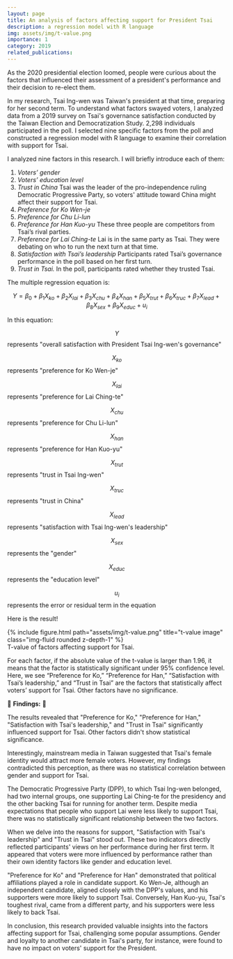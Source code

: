 ```yaml
---
layout: page
title: An analysis of factors affecting support for President Tsai 
description: a regression model with R language
img: assets/img/t-value.png
importance: 1
category: 2019
related_publications: 
---
```


As the 2020 presidential election loomed, people were curious about the factors that influenced their assessment of a president's performance and their decision to re-elect them.

In my research, Tsai Ing-wen was Taiwan's president at that time, preparing for her second term. To understand what factors swayed voters, I analyzed data from a 2019 survey on Tsai's governance satisfaction conducted by the Taiwan Election and Democratization Study. 2,298 individuals participated in the poll. I selected nine specific factors from the poll and constructed a regression model with R language to examine their correlation with support for Tsai.

I analyzed nine factors in this research. I will briefly introduce each of them:
1. *Voters’ gender*
2. *Voters’ education level*
3. *Trust in China*
Tsai was the leader of the pro-independence ruling Democratic Progressive Party, so voters' attitude toward China might affect their support for Tsai.
4. *Preference for Ko Wen-je*
5. *Preference for Chu Li-lun*
6. *Preference for Han Kuo-yu*
These three people are competitors from Tsai’s rival parties.
8. *Preference for Lai Ching-te*
 Lai is in the same party as Tsai. They were debating on who to run the next turn at that time.
10. *Satisfaction with Tsai’s leadership*
Participants rated Tsai’s governance performance in the poll based on her first turn.
12. *Trust in Tsai.* 
In the poll, participants rated whether they trusted Tsai.

The multiple regression equation is:

$$Y = β_0 + β_1X_{ko} + β_2X_{lai} + β_3X_{chu} + β_4X_{han} + β_5X_{trut} + β_6X_{truc} + β_7X_{lead} + β_8X_{sex} + β_9X_{educ} + u_i$$

In this equation: 

$$Y$$ represents "overall satisfaction with President Tsai Ing-wen's governance"

$$X_{ko}$$ represents "preference for Ko Wen-je" 

$$X_{lai}$$ represents "preference for Lai Ching-te" 

$$X_{chu}$$ represents "preference for Chu Li-lun" 

$$X_{han}$$ represents "preference for Han Kuo-yu" 

$$X_{trut}$$ represents "trust in Tsai Ing-wen" 

$$X_{truc}$$ represents "trust in China" 

$$X_{lead}$$ represents "satisfaction with Tsai Ing-wen's leadership" 

$$X_{sex}$$ represents the "gender"

$$X_{educ}$$ represents the "education level"

$$u_{i}$$ represents the error or residual term in the equation

Here is the result!

<div class="row">
    <div class="col-sm mt-3 mt-md-0">
        {% include figure.html path="assets/img/t-value.png" title="t-value image" class="img-fluid rounded z-depth-1" %}
    </div>
</div>
<div class="caption">
    T-value of factors affecting support for Tsai.
</div>

For each factor, if the absolute value of the t-value is larger than 1.96, it means that the factor is statistically significant under 95% confidence level. Here, we see “Preference for Ko,” “Preference for Han,” “Satisfaction with Tsai’s leadership,” and “Trust in Tsai” are the factors that statistically affect voters’ support for Tsai. Other factors have no significance.

🌸 **Findings:** 🌸

The results revealed that "Preference for Ko," "Preference for Han," "Satisfaction with Tsai's leadership," and "Trust in Tsai" significantly influenced support for Tsai. Other factors didn't show statistical significance.

Interestingly, mainstream media in Taiwan suggested that Tsai's female identity would attract more female voters. However, my findings contradicted this perception, as there was no statistical correlation between gender and support for Tsai.

The Democratic Progressive Party (DPP), to which Tsai Ing-wen belonged, had two internal groups, one supporting Lai Ching-te for the presidency and the other backing Tsai for running for another term. Despite media expectations that people who support Lai were less likely to support Tsai, there was no statistically significant relationship between the two factors. 

When we delve into the reasons for support, "Satisfaction with Tsai's leadership" and "Trust in Tsai" stood out. These two indicators directly reflected participants' views on her performance during her first term. It appeared that voters were more influenced by performance rather than their own identity factors like gender and education level.

"Preference for Ko" and "Preference for Han" demonstrated that political affiliations played a role in candidate support. Ko Wen-Je, although an independent candidate, aligned closely with the DPP's values, and his supporters were more likely to support Tsai. Conversely, Han Kuo-yu, Tsai's toughest rival, came from a different party, and his supporters were less likely to back Tsai.

In conclusion, this research provided valuable insights into the factors affecting support for Tsai, challenging some popular assumptions. Gender and loyalty to another candidate in Tsai's party, for instance, were found to have no impact on voters' support for the President.
